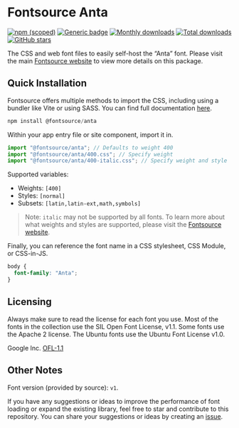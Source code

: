 # Fontsource Anta

[![npm (scoped)](https://img.shields.io/npm/v/@fontsource/anta?color=brightgreen)](https://www.npmjs.com/package/@fontsource/anta) [![Generic badge](https://img.shields.io/badge/fontsource-passing-brightgreen)](https://github.com/fontsource/fontsource) [![Monthly downloads](https://badgen.net/npm/dm/@fontsource/anta)](https://github.com/fontsource/fontsource) [![Total downloads](https://badgen.net/npm/dt/@fontsource/anta)](https://github.com/fontsource/fontsource) [![GitHub stars](https://img.shields.io/github/stars/fontsource/fontsource.svg?style=social&label=Star)](https://github.com/fontsource/fontsource/stargazers)

The CSS and web font files to easily self-host the “Anta” font. Please visit the main [Fontsource website](https://fontsource.org/fonts/anta) to view more details on this package.

## Quick Installation

Fontsource offers multiple methods to import the CSS, including using a bundler like Vite or using SASS. You can find full documentation [here](https://fontsource.org/docs/getting-started/introduction).

```javascript
npm install @fontsource/anta
```

Within your app entry file or site component, import it in.

```javascript
import "@fontsource/anta"; // Defaults to weight 400
import "@fontsource/anta/400.css"; // Specify weight
import "@fontsource/anta/400-italic.css"; // Specify weight and style
```

Supported variables:
- Weights: `[400]`
- Styles: `[normal]`
- Subsets: `[latin,latin-ext,math,symbols]`

> Note: `italic` may not be supported by all fonts. To learn more about what weights and styles are supported, please visit the [Fontsource website](https://fontsource.org/fonts/anta).

Finally, you can reference the font name in a CSS stylesheet, CSS Module, or CSS-in-JS.

```css
body {
  font-family: "Anta";
}
```

## Licensing
Always make sure to read the license for each font you use. Most of the fonts in the collection use the SIL Open Font License, v1.1. Some fonts use the Apache 2 license. The Ubuntu fonts use the Ubuntu Font License v1.0.

Google Inc.
[OFL-1.1](http://scripts.sil.org/OFL)

## Other Notes
Font version (provided by source): `v1`.

If you have any suggestions or ideas to improve the performance of font loading or expand the existing library, feel free to star and contribute to this repository. You can share your suggestions or ideas by creating an [issue](https://github.com/fontsource/fontsource/issues).
